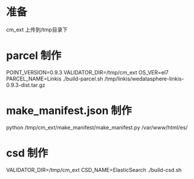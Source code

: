 <!--
 * @Author: wjn
 * @Date: 2020-07-03 16:16:00
 * @LastEditors: wjn
 * @LastEditTime: 2020-07-03 17:18:13
--> 
# 准备
cm_ext 上传到/tmp目录下

# parcel 制作
POINT_VERSION=0.9.3 VALIDATOR_DIR=/tmp/cm_ext OS_VER=el7 PARCEL_NAME=Linkis ./build-parcel.sh /tmp/linkis/wedatasphere-linkis-0.9.3-dist.tar.gz

# 


# make_manifest.json 制作
python /tmp/cm_ext/make_manifest/make_manifest.py /var/www/html/es/

# csd 制作
VALIDATOR_DIR=/tmp/cm_ext CSD_NAME=ElasticSearch ./build-csd.sh